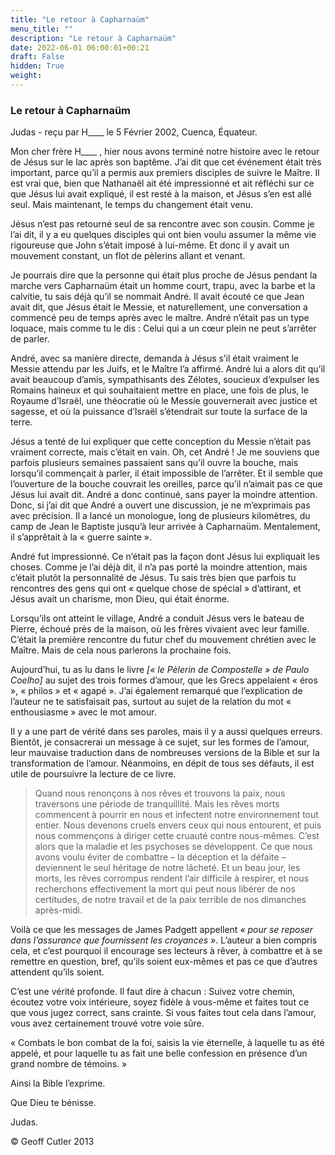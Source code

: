 ```yaml
---
title: "Le retour à Capharnaüm"
menu_title: ""
description: "Le retour à Capharnaüm"
date: 2022-06-01 06:00:01+00:21
draft: False
hidden: True
weight:
---
```

### Le retour à Capharnaüm

Judas - reçu par H____ le 5 Février 2002, Cuenca, Équateur.

Mon cher frère H____ , hier nous avons terminé notre histoire avec le retour de Jésus sur le lac après son baptême. J’ai dit que cet événement était très important, parce qu’il a permis aux premiers disciples de suivre le Maître. Il est vrai que, bien que Nathanaël ait été impressionné et ait réfléchi sur ce que Jésus lui avait expliqué, il est resté à la maison, et Jésus s’en est allé seul. Mais maintenant, le temps du changement était venu.

Jésus n’est pas retourné seul de sa rencontre avec son cousin. Comme je l’ai dit, il y a eu quelques disciples qui ont bien voulu assumer la même vie rigoureuse que John s’était imposé à lui-même. Et donc il y avait un mouvement constant, un flot de pèlerins allant et venant.

Je pourrais dire que la personne qui était plus proche de Jésus pendant la marche vers Capharnaüm était un homme court, trapu, avec la barbe et la calvitie, tu sais déjà qu’il se nommait André. Il avait écouté ce que Jean avait dit, que Jésus était le Messie, et naturellement, une conversation a commencé peu de temps après avec le maître. André n’était pas un type loquace, mais comme tu le dis : Celui qui a un cœur plein ne peut s’arrêter de parler.

André, avec sa manière directe, demanda à Jésus s’il était vraiment le Messie attendu par les Juifs, et le Maître l’a affirmé. André lui a alors dit qu’il avait beaucoup d’amis, sympathisants des Zélotes, soucieux d’expulser les Romains haineux et qui souhaitaient mettre en place, une fois de plus, le Royaume d’Israël, une théocratie où le Messie gouvernerait avec justice et sagesse, et où la puissance d’Israël s’étendrait sur toute la surface de la terre.

Jésus a tenté de lui expliquer que cette conception du Messie n’était pas vraiment correcte, mais c’était en vain. Oh, cet André ! Je me souviens que parfois plusieurs semaines passaient sans qu’il ouvre la bouche, mais lorsqu’il commençait à parler, il était impossible de l’arrêter. Et il semble que l’ouverture de la bouche couvrait les oreilles, parce qu’il n’aimait pas ce que Jésus lui avait dit. André a donc continué, sans payer la moindre attention. Donc, si j’ai dit que André a ouvert une discussion, je ne m’exprimais pas avec précision. Il a lancé un monologue, long de plusieurs kilomètres, du camp de Jean le Baptiste jusqu’à leur arrivée à Capharnaüm. Mentalement, il s’apprêtait à la « guerre sainte ».

André fut impressionné. Ce n’était pas la façon dont Jésus lui expliquait les choses. Comme je l’ai déjà dit, il n’a pas porté la moindre attention, mais c’était plutôt la personnalité de Jésus. Tu sais très bien que parfois tu rencontres des gens qui ont « quelque chose de spécial » d’attirant, et Jésus avait un charisme, mon Dieu, qui était énorme.

Lorsqu’ils ont atteint le village, André a conduit Jésus vers le bateau de Pierre, échoué près de la maison, où les frères vivaient avec leur famille. C’était la première rencontre du futur chef du mouvement chrétien avec le Maître. Mais de cela nous parlerons la prochaine fois.

Aujourd’hui, tu as lu dans le livre *[« le Pèlerin de Compostelle » de Paulo Coelho]* au sujet des trois formes d’amour, que les Grecs appelaient « éros », « philos » et « agapé ». J’ai également remarqué que l’explication de l’auteur ne te satisfaisait pas, surtout au sujet de la relation du mot « enthousiasme » avec le mot amour.

Il y a une part de vérité dans ses paroles, mais il y a aussi quelques erreurs. Bientôt, je consacrerai un message à ce sujet, sur les formes de l’amour, leur mauvaise traduction dans de nombreuses versions de la Bible et sur la transformation de l’amour. Néanmoins, en dépit de  tous ses défauts, il est utile de poursuivre la lecture de ce livre.

> Quand nous renonçons à nos rêves et trouvons la paix, nous traversons une période de tranquillité. Mais les rêves morts commencent à pourrir en nous et infectent notre environnement tout entier. Nous devenons cruels envers ceux qui nous entourent, et puis nous commençons à diriger cette cruauté contre nous-mêmes. C’est alors que la maladie et les psychoses se développent. Ce que nous avons voulu éviter de combattre – la déception et la défaite – deviennent le seul héritage de notre lâcheté. Et un beau jour, les morts, les rêves corrompus rendent l’air difficile à respirer, et nous recherchons effectivement la mort qui peut nous libérer de nos certitudes, de notre travail et de la paix terrible de nos dimanches après-midi.

Voilà ce que les messages de James Padgett appellent *« pour se reposer dans l’assurance que fournissent les croyances »*. L’auteur a bien compris cela, et c’est pourquoi il encourage ses lecteurs à rêver, à combattre et à se remettre en question, bref, qu’ils soient eux-mêmes et pas ce que d’autres attendent qu’ils soient.

C’est une vérité profonde. Il faut dire à chacun : Suivez votre chemin, écoutez votre voix intérieure, soyez fidèle à vous-même et faites tout ce que vous jugez correct, sans crainte. Si vous faites tout cela dans l’amour, vous avez certainement trouvé votre voie sûre.

« Combats le bon combat de la foi, saisis la vie éternelle, à laquelle tu as été appelé, et pour laquelle tu as fait une belle confession en présence d’un grand nombre de témoins. »

Ainsi la Bible l’exprime.

Que Dieu te bénisse.

Judas.

© Geoff Cutler 2013